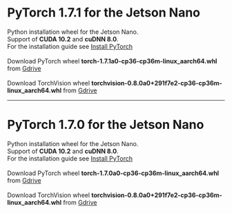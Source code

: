 # PyTorch 1.7.1 for the Jetson Nano
Python installation wheel for the Jetson Nano.<br/>
Support of **CUDA 10.2** and **cuDNN 8.0**. <br/>
For the installation guide see [Install PyTorch](https://qengineering.eu/install-pytorch-on-jetson-nano.html) <br/><br/>
Download PyTorch wheel **torch-1.7.1a0-cp36-cp36m-linux_aarch64.whl** from [Gdrive](https://drive.google.com/file/d/1-b9rg2yGEdBATdUmIWcSqjkL1b0gvToQ/view?usp=sharing) <br/><br/>
Download TorchVision wheel **torchvision-0.8.0a0+291f7e2-cp36-cp36m-linux_aarch64.whl** from [Gdrive](https://drive.google.com/file/d/1P0xyPT-WIWglqmT195OSyazV_1LPaHDa/view?usp=sharing)

----

# PyTorch 1.7.0 for the Jetson Nano
Python installation wheel for the Jetson Nano.<br/>
Support of **CUDA 10.2** and **cuDNN 8.0**. <br/>
For the installation guide see [Install PyTorch](https://qengineering.eu/install-pytorch-on-jetson-nano.html) <br/><br/>
Download PyTorch wheel **torch-1.7.0a0-cp36-cp36m-linux_aarch64.whl** from [Gdrive](https://drive.google.com/file/d/1aWuKu8eqkZwVzFFvguVuwkj0zdCir9qX/view?usp=sharing) <br/><br/>
Download TorchVision wheel **torchvision-0.8.0a0+291f7e2-cp36-cp36m-linux_aarch64.whl** from [Gdrive](https://drive.google.com/file/d/1P0xyPT-WIWglqmT195OSyazV_1LPaHDa/view?usp=sharing)
